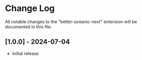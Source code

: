 # Change Log

All notable changes to the "better-oceanic-next" extension will be documented in this file.

## [1.0.0] - 2024-07-04

* Initial release
